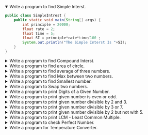 <details open>
<summary>Write a program to find Simple Interst.</summary>
<p>

```java
public class SimpleIntrest {
	public static void main(String[] args) {
		int principle = 20000;
		float rate = 2;
		float time = 5;
		float SI = principle*rate*time/100 ;
		System.out.println("The Simple Interst Is "+SI);
	}
}
```

</p>
</details>

<details>
<summary>Write a program to find Compound Interst.</summary>
<p>

```java
public class CompoundIntrest {
	public static void main(String[] args) {
		int p=2000;
		int t = 5;
		double r=0.08; 
		int n = 12;
		double amount = p * Math.pow(1 + (r / n), n * t);
		double cinterest = amount - p;
		System.out.println("Compound Interest after " + t + " years: "+cinterest);
		System.out.println("Amount after " + t + " years: "+amount);
	}
}
```

</p>
</details>

<details>
<summary>Write a program to find area of circle.</summary>
<p>

```java
public class App{  
    public static void main(String args[]){  
        int radius = 4;
	double pi = 3.14, area;
	area = pi * radius * radius; //formula for calculating radius
	System.out.println("Area of circle:"+area); //printing the value 
    }  
}  
```

</p>
</details> 


<details>
<summary>Write a program to find average of three numbers.</summary>
<p>

```java
public class App{  
    public static void main(String args[]){  
        int num1=10, num2=20, num3=30, average;//declaration of variables
	average = ( num1 + num2 + num3 ) / 3;//fromula for calculating the average of given numbers
	System.out.println(" Average : "+average);//printing the average of given numbers
    }  
}  
```

</p>
</details> 


<details>
<summary>Write a program to find Max between two numbers.</summary>
<p>

```java
public class MaxNumber {
	public static void main(String[] args) {
		int a = 10, b = 20;
		if (a > b) {
			System.out.println(a);
		} else {
			System.out.println(b);
		}
	}
}
```

</p>
</details>

<details>
<summary>Write a program to find Smallest number.</summary>
<p>

```java
public class FindTheSmallest {
	public static void main(String[] args) {
		int a = 10;
		int b = 5;
		int c = 20;
		
		if(a/b == 0 && a/c == 0)
			System.out.println("a is the smallest");
		else if(b/a == 0 && b/c == 0)
			System.out.println("b is the smallest");
		else
			System.out.println("c is the smallest");
	}
}
```

</p>
</details>

<details>
<summary>Write a program to Swap two numbers.</summary>
<p>

```java
public class App{  
    public static void main(String args[]){  
        int x = 14,y=20;
	int temp=0;
	temp = x;
	x =y;
	y=temp
       	System.out.println("X:"+x+" Y:" +y);
    }  
}  
```

</p>
</details> 

<details>
<summary>Write a program to print Digits of a Given Number.</summary>
<p>

```java
public class DigitsOfNumber {
	public static void main(String[] args) {
		Scanner scanner = new Scanner(System.in);
		System.out.println("Enter any positive integer :: ");
		int num = scanner.nextInt();
		
		ArrayList<Integer> digitsList = new ArrayList<>();
		while(num > 0){
			int unitDigit = num % 10;
			digitsList.add(0, unitDigit);
			num = num/10;
		}
		
		System.out.println("The digits of the Giver Number : ");
		for(int digit : digitsList)
			System.out.print(digit+" ");
		scanner.close();
	}
}
```

</p>
</details>


<details>
<summary>Write a program to print given number is even or odd.</summary>
<p>

```java
public class App{  
    public static void main(String args[]){  
        int n = 10;
        if(n % 2 == 0){
            System.out.println("Given number is even."); 
        } else {
            System.out.println("Given number is odd."); 
        } 
    }  
}
```

</p>
</details> 

<details>
<summary>Write a program to print given number divisible by 2 and 3.</summary>
<p>

```java
public class App{  
    public static void main(String args[]){  
        int n = 6;
        if(n % 2 == 0 && n % 3 == 0){
            System.out.println("Given number is divisible by 2 and 3."); 
        } else {
            System.out.println("Given number is Not divisible by 2 and 3."); 
        } 
    }  
}  
```

</p>
</details> 


<details>
<summary>Write a program to print given number divisible by 3 or 7.</summary>
<p>

```java
public class App{  
    public static void main(String args[]){  
        int n = 14;
        if(n % 3 == 0 || n % 7 == 0){
            System.out.println("Given number is divisible by 3 or 7."); 
        } else {
            System.out.println("Given number is Not divisible by 3 or 7."); 
        } 
    }  
}  
```

</p>
</details> 


<details>
<summary>Write a program to print given number divisible by 2 but not with 5.</summary>
<p>

```java
public class App{  
    public static void main(String args[]){  
        int n = 14;
        if(n % 2 == 0 && n % 5 != 0){
            System.out.println("Given number is divisible by 2 but not with 5."); 
        } else {
            System.out.println("Given number is divisible by 2 or 5."); 
        } 
    }  
}  
```

</p>
</details> 

<details>
<summary>Write a program to print LCM - Least Common Multiple.</summary>
<p>

```java
public class LCM {
	public static void main(String[] args) {
		int a = 5;
		int b = 7;
		
		int lcm = (a > b) ? a : b;
		
		while(true){
			if(lcm % a == 0 && lcm % b == 0){
				System.out.println("LCM of "+a+" & "+b+" is "+lcm);
				break;
			}
			lcm++;
		}
	}
}
```

</p>
</details> 

<details>
<summary>Write a program to check Perfect Number.</summary>
<p>

```java
/** Following are the examples of perfect number.
 * 6 = 1+2+3
 * 28= 1+2+4+7+14 
 * 496= 1+2+4+8+16+31+62+124+248
 *  
 **/
public class PerfectNumber {

	public static void main(String[] args) {
		Scanner scanner = new Scanner(System.in);
		System.out.println("Enter any positive integer :: ");
		int num = Integer.parseInt(scanner.nextLine().trim());
		
		if(isPerfectNumber(num))
			System.out.println("Given number : "+num+" is a Perfect Number");
		else
			System.out.println("Given number : "+num+" is NOT a Perfect Number");
		scanner.close();
	}

	private static boolean isPerfectNumber(int num) {
		int tempNum = num;
		int divisorSum = 1;
		for (int i = 2; i <= num / 2; i++)
			if (num % i == 0)
				divisorSum += i;

		if(tempNum == divisorSum)
			return true;
		return false;
	}
}
```

</p>
</details>

<details>
<summary>Write a program for Temperature Converter.</summary>
<p>

```java
import java.util.*;

// F to C: ((t-32.0f)*5.0f)/9.0f
// C to K: t+273.15f
// K to F: (((t-273.15f)*9.0f)/5.0f)+32.0f

public class TemperatureConverter {
    public static void main(String[] args) {
        Scanner reader = new Scanner(System.in);
        char inputType;
        char outputType;
        float inputValue;
        float returnValue;
        
        System.out.print("Input type (F/C/K): ");
        inputType = reader.next().charAt(0);
        System.out.print("Output type (F/C/K): ");
        outputType = reader.next().charAt(0);
        System.out.print("Temperature: ");
        inputValue = reader.nextFloat();
        
        switch(inputType)
        {
            case 'F':
                inputValue = fToC(inputValue);
                break;
            case 'C':
                break;
            case 'K':
                inputValue = fToC(kToF(inputValue));
                break;
            default:
                System.exit(1);
        }
        
        switch(outputType)
        {
            case 'F':
                inputValue = kToF(cToK(inputValue));
                break;
            case 'C':
                break;
            case 'K':
                inputValue = cToK(inputValue);
                break;
            default:
                System.exit(1);
        }
        
        System.out.println(inputValue);
    }
    
    public static float fToC(float fVal)
    {
        return ((fVal-32.0f)*5.0f)/9.0f;
    }
    public static float kToF(float kVal)
    {
        return (((kVal-273.15f)*9.0f)/5.0f)+32.0f;
    }
    public static float cToK(float cVal)
    {
        return cVal+273.15f;
    }
}
```

</p>
</details> 
